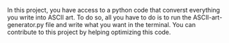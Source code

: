 In this project, you have access to a python code that converst everything you write into ASCII art. 
To do so, all you have to do is to run the ASCII-art-generator.py file and write what you want in the terminal.
You can contribute to this project by helping optimizing this code.
